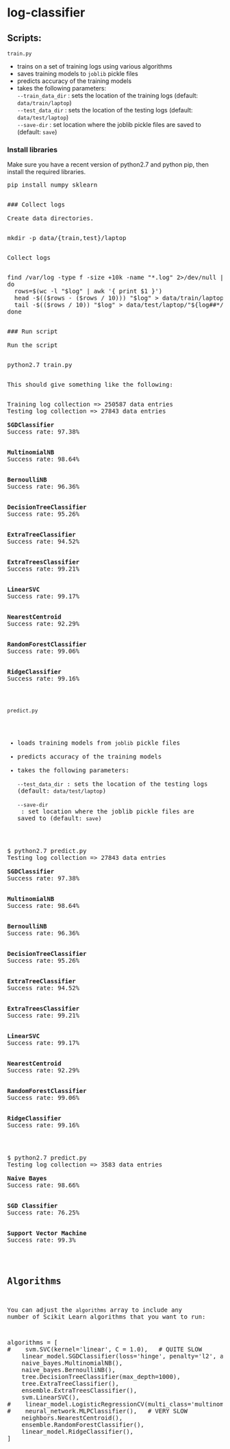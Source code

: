 # log-classifier

## Scripts:

`train.py`

- trains on a set of training logs using various algorithms
- saves training models to `joblib` pickle files
- predicts accuracy of the training models
- takes the following parameters:  
`--train_data_dir` : sets the location of the training logs (default: `data/train/laptop`)  
`--test_data_dir` : sets the location of the testing logs (default: `data/test/laptop`)  
`--save-dir` : set location where the joblib pickle files are saved to (default: `save`)

### Install libraries

Make sure you have a recent version of python2.7 and python pip, then install the required libraries.

<pre>
pip install numpy sklearn
<pre>

### Collect logs

Create data directories.

<pre>
mkdir -p data/{train,test}/laptop
<pre>

Collect logs

<pre>
find /var/log -type f -size +10k -name "*.log" 2>/dev/null | while read log
do
  rows=$(wc -l "$log" | awk '{ print $1 }')
  head -$(($rows - ($rows / 10))) "$log" > data/train/laptop/"${log##*/}"
  tail -$(($rows / 10)) "$log" > data/test/laptop/"${log##*/}"
done
<pre>

### Run script

Run the script

<pre>
python2.7 train.py
<pre>

This should give something like the following:

<pre>
Training log collection => 250587 data entries
Testing log collection => 27843 data entries

<b>SGDClassifier</b>
Success rate: 97.38%


<b>MultinomialNB</b>
Success rate: 98.64%


<b>BernoulliNB</b>
Success rate: 96.36%


<b>DecisionTreeClassifier</b>
Success rate: 95.26%


<b>ExtraTreeClassifier</b>
Success rate: 94.52%


<b>ExtraTreesClassifier</b>
Success rate: 99.21%


<b>LinearSVC</b>
Success rate: 99.17%


<b>NearestCentroid</b>
Success rate: 92.29%


<b>RandomForestClassifier</b>
Success rate: 99.06%


<b>RidgeClassifier</b>
Success rate: 99.16%
</pre>

`predict.py`
- loads training models from `joblib` pickle files
- predicts accuracy of the training models
- takes the following parameters:  
`--test_data_dir` : sets the location of the testing logs (default: `data/test/laptop`)  
`--save-dir` : set location where the joblib pickle files are saved to (default: `save`)  

<pre>
$ python2.7 predict.py
Testing log collection => 27843 data entries

<b>SGDClassifier</b>
Success rate: 97.38%


<b>MultinomialNB</b>
Success rate: 98.64%


<b>BernoulliNB</b>
Success rate: 96.36%


<b>DecisionTreeClassifier</b>
Success rate: 95.26%


<b>ExtraTreeClassifier</b>
Success rate: 94.52%


<b>ExtraTreesClassifier</b>
Success rate: 99.21%


<b>LinearSVC</b>
Success rate: 99.17%


<b>NearestCentroid</b>
Success rate: 92.29%


<b>RandomForestClassifier</b>
Success rate: 99.06%


<b>RidgeClassifier</b>
Success rate: 99.16%
</pre>
<pre>
$ python2.7 predict.py 
Testing log collection => 3583 data entries

<b>Naive Bayes</b>
Success rate: 98.66%


<b>SGD Classifier</b>
Success rate: 76.25%


<b>Support Vector Machine</b>
Success rate: 99.3%
</pre>

## Algorithms

You can adjust the `algorithms` array to include any number of Scikit Learn algorithms that you want to run:

<pre>
algorithms = [
#    svm.SVC(kernel='linear', C = 1.0),   # QUITE SLOW
    linear_model.SGDClassifier(loss='hinge', penalty='l2', alpha=1e-3, random_state=42, max_iter=5, tol=None),
    naive_bayes.MultinomialNB(),
    naive_bayes.BernoulliNB(),
    tree.DecisionTreeClassifier(max_depth=1000),
    tree.ExtraTreeClassifier(),
    ensemble.ExtraTreesClassifier(),
    svm.LinearSVC(),
#    linear_model.LogisticRegressionCV(multi_class='multinomial'),   # A BIT SLOW
#    neural_network.MLPClassifier(),   # VERY SLOW
    neighbors.NearestCentroid(),
    ensemble.RandomForestClassifier(),
    linear_model.RidgeClassifier(),
]
</pre>


